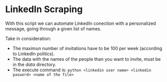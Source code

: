 # LinkedIn Scraping

With this script we can automate LinkedIn conection with a personalized message, going through a given list of names.

Take in consideration:
* The maximun number of invitations have to be 100 per week (according to LinkedIn politics).
* The data with the names of the people than you want to invite, must be in the *data* directory.
* The execute command is:
`python <linkedin user name> <linkedin pasword> <name of the file>`

